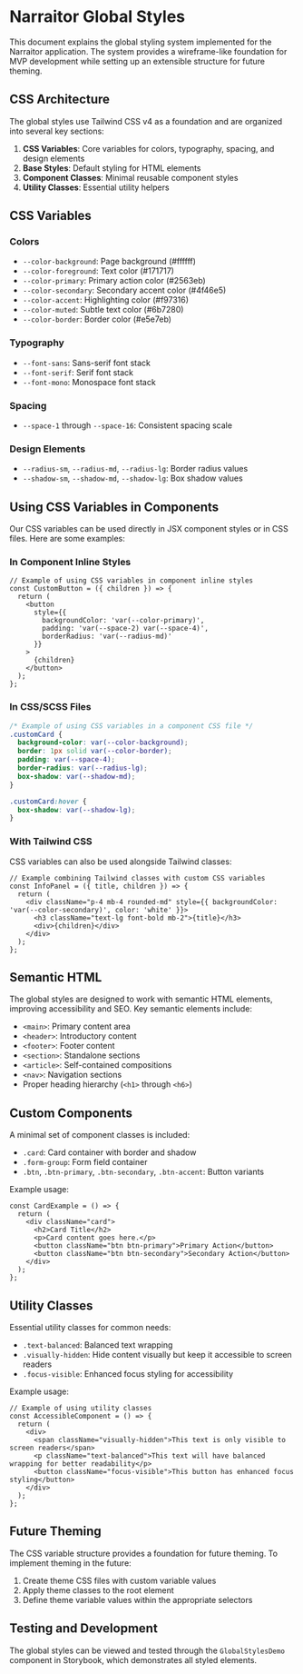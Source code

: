 # Narraitor Global Styles

This document explains the global styling system implemented for the Narraitor application. The system provides a wireframe-like foundation for MVP development while setting up an extensible structure for future theming.

## CSS Architecture

The global styles use Tailwind CSS v4 as a foundation and are organized into several key sections:

1. **CSS Variables**: Core variables for colors, typography, spacing, and design elements
2. **Base Styles**: Default styling for HTML elements
3. **Component Classes**: Minimal reusable component styles
4. **Utility Classes**: Essential utility helpers

## CSS Variables

### Colors
- `--color-background`: Page background (#ffffff)
- `--color-foreground`: Text color (#171717)
- `--color-primary`: Primary action color (#2563eb)
- `--color-secondary`: Secondary accent color (#4f46e5)
- `--color-accent`: Highlighting color (#f97316)
- `--color-muted`: Subtle text color (#6b7280)
- `--color-border`: Border color (#e5e7eb)

### Typography
- `--font-sans`: Sans-serif font stack
- `--font-serif`: Serif font stack
- `--font-mono`: Monospace font stack

### Spacing
- `--space-1` through `--space-16`: Consistent spacing scale

### Design Elements
- `--radius-sm`, `--radius-md`, `--radius-lg`: Border radius values
- `--shadow-sm`, `--shadow-md`, `--shadow-lg`: Box shadow values

## Using CSS Variables in Components

Our CSS variables can be used directly in JSX component styles or in CSS files. Here are some examples:

### In Component Inline Styles

```tsx
// Example of using CSS variables in component inline styles
const CustomButton = ({ children }) => {
  return (
    <button 
      style={{ 
        backgroundColor: 'var(--color-primary)',
        padding: 'var(--space-2) var(--space-4)',
        borderRadius: 'var(--radius-md)'
      }}
    >
      {children}
    </button>
  );
};
```

### In CSS/SCSS Files

```css
/* Example of using CSS variables in a component CSS file */
.customCard {
  background-color: var(--color-background);
  border: 1px solid var(--color-border);
  padding: var(--space-4);
  border-radius: var(--radius-lg);
  box-shadow: var(--shadow-md);
}

.customCard:hover {
  box-shadow: var(--shadow-lg);
}
```

### With Tailwind CSS

CSS variables can also be used alongside Tailwind classes:

```tsx
// Example combining Tailwind classes with custom CSS variables
const InfoPanel = ({ title, children }) => {
  return (
    <div className="p-4 mb-4 rounded-md" style={{ backgroundColor: 'var(--color-secondary)', color: 'white' }}>
      <h3 className="text-lg font-bold mb-2">{title}</h3>
      <div>{children}</div>
    </div>
  );
};
```

## Semantic HTML

The global styles are designed to work with semantic HTML elements, improving accessibility and SEO. Key semantic elements include:

- `<main>`: Primary content area
- `<header>`: Introductory content
- `<footer>`: Footer content
- `<section>`: Standalone sections
- `<article>`: Self-contained compositions
- `<nav>`: Navigation sections
- Proper heading hierarchy (`<h1>` through `<h6>`)

## Custom Components

A minimal set of component classes is included:

- `.card`: Card container with border and shadow
- `.form-group`: Form field container
- `.btn`, `.btn-primary`, `.btn-secondary`, `.btn-accent`: Button variants

Example usage:

```tsx
const CardExample = () => {
  return (
    <div className="card">
      <h2>Card Title</h2>
      <p>Card content goes here.</p>
      <button className="btn btn-primary">Primary Action</button>
      <button className="btn btn-secondary">Secondary Action</button>
    </div>
  );
};
```

## Utility Classes

Essential utility classes for common needs:

- `.text-balanced`: Balanced text wrapping
- `.visually-hidden`: Hide content visually but keep it accessible to screen readers
- `.focus-visible`: Enhanced focus styling for accessibility

Example usage:

```tsx
// Example of using utility classes
const AccessibleComponent = () => {
  return (
    <div>
      <span className="visually-hidden">This text is only visible to screen readers</span>
      <p className="text-balanced">This text will have balanced wrapping for better readability</p>
      <button className="focus-visible">This button has enhanced focus styling</button>
    </div>
  );
};
```

## Future Theming

The CSS variable structure provides a foundation for future theming. To implement theming in the future:

1. Create theme CSS files with custom variable values
2. Apply theme classes to the root element
3. Define theme variable values within the appropriate selectors

## Testing and Development

The global styles can be viewed and tested through the `GlobalStylesDemo` component in Storybook, which demonstrates all styled elements.